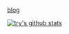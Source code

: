 
[blog](http://try.design)

<!--
**Mr-try/Mr-try** is a ✨ _special_ ✨ repository because its `README.md` (this file) appears on your GitHub profile.

Here are some ideas to get you started:

- 🔭 I’m currently working on ...
- 🌱 I’m currently learning ...
- 👯 I’m looking to collaborate on ...
- 🤔 I’m looking for help with ...
- 💬 Ask me about ...
- 📫 How to reach me: ...
- 😄 Pronouns: ...
- ⚡ Fun fact: ...
-->

[![try's github stats](https://github-readme-stats.vercel.app/api?username=Mr-try)](https://github.com/Mr-try/ 'try的信息')
